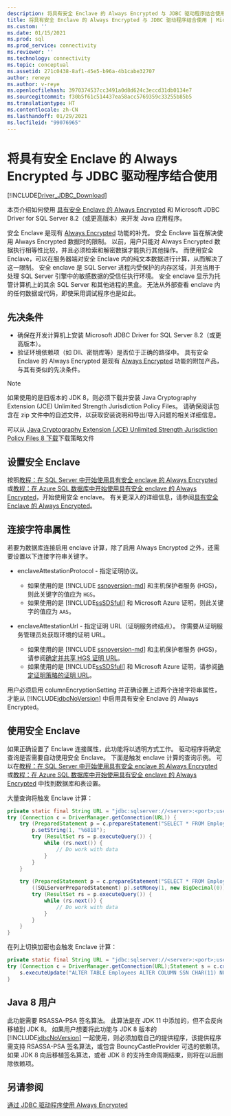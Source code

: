 ```yaml
---
description: 将具有安全 Enclave 的 Always Encrypted 与 JDBC 驱动程序结合使用
title: 将具有安全 Enclave 的 Always Encrypted 与 JDBC 驱动程序结合使用 | Microsoft Docs
ms.custom: ''
ms.date: 01/15/2021
ms.prod: sql
ms.prod_service: connectivity
ms.reviewer: ''
ms.technology: connectivity
ms.topic: conceptual
ms.assetid: 271c0438-8af1-45e5-b96a-4b1cabe32707
author: reneye
ms.author: v-reye
ms.openlocfilehash: 3970374537cc3491a0d8d624c3eccd31db0134e7
ms.sourcegitcommit: f30b5f61c514437ea58acc5769359c33255b85b5
ms.translationtype: HT
ms.contentlocale: zh-CN
ms.lasthandoff: 01/29/2021
ms.locfileid: "99076965"
---
```

# <a name="using-always-encrypted-with-secure-enclaves-with-the-jdbc-driver"></a>将具有安全 Enclave 的 Always Encrypted 与 JDBC 驱动程序结合使用
[!INCLUDE[Driver_JDBC_Download](../../includes/driver_jdbc_download.md)]

本页介绍如何使用 [具有安全 Enclave 的 Always Encrypted](../../relational-databases/security/encryption/always-encrypted-enclaves.md) 和 Microsoft JDBC Driver for SQL Server 8.2（或更高版本）来开发 Java 应用程序。

安全 Enclave 是现有 [Always Encrypted](../../relational-databases/security/encryption/always-encrypted-database-engine.md) 功能的补充。 安全 Enclave 旨在解决使用 Always Encrypted 数据时的限制。 以前，用户只能对 Always Encrypted 数据执行相等性比较，并且必须检索和解密数据才能执行其他操作。 而使用安全 Enclave，可以在服务器端对安全 Enclave 内的纯文本数据进行计算，从而解决了这一限制。 安全 enclave 是 SQL Server 进程内受保护的内存区域，并充当用于处理 SQL Server 引擎中的敏感数据的受信任执行环境。 安全 enclave 显示为托管计算机上的其余 SQL Server 和其他进程的黑盒。 无法从外部查看 enclave 内的任何数据或代码，即使采用调试程序也是如此。

## <a name="prerequisites"></a>先决条件
- 确保在开发计算机上安装 Microsoft JDBC Driver for SQL Server 8.2（或更高版本）。
- 验证环境依赖项（如 Dll、密钥库等）是否位于正确的路径中。 具有安全 Enclave 的 Always Encrypted 是现有 [Always Encrypted](../../connect/jdbc/using-always-encrypted-with-the-jdbc-driver.md) 功能的附加产品，与其有类似的先决条件。

> [!Note]
> 如果使用的是旧版本的 JDK 8，则必须下载并安装 Java Cryptography Extension (JCE) Unlimited Strength Jurisdiction Policy Files。 请确保阅读包含在 zip 文件中的自述文件，以获取安装说明和导出/导入问题的相关详细信息。  
>
> 可以从 [Java Cryptography Extension (JCE) Unlimited Strength Jurisdiction Policy Files 8 下载](https://www.oracle.com/technetwork/java/javase/downloads/jce8-download-2133166.html)下载策略文件

## <a name="setting-up-secure-enclaves"></a>设置安全 Enclave
按照[教程：在 SQL Server 中开始使用具有安全 enclave 的 Always Encrypted](../../relational-databases/security/tutorial-getting-started-with-always-encrypted-enclaves.md) 或[教程：在 Azure SQL 数据库中开始使用具有安全 enclave 的 Always Encrypted](/azure/azure-sql/database/always-encrypted-enclaves-getting-started)，开始使用安全 enclave。 有关更深入的详细信息，请参阅[具有安全 Enclave 的 Always Encrypted](../../relational-databases/security/encryption/always-encrypted-enclaves.md)。

## <a name="connection-string-properties"></a>连接字符串属性

若要为数据库连接启用 enclave 计算，除了启用 Always Encrypted 之外，还需要设置以下连接字符串关键字。

- enclaveAttestationProtocol - 指定证明协议。 
  - 如果使用的是 [!INCLUDE [ssnoversion-md](../../includes/ssnoversion-md.md)] 和主机保护者服务 (HGS)，则此关键字的值应为 `HGS`。
  - 如果使用的是 [!INCLUDE[ssSDSfull](../../includes/sssdsfull-md.md)] 和 Microsoft Azure 证明，则此关键字的值应为 `AAS`。

- enclaveAttestationUrl - 指定证明 URL（证明服务终结点）。 你需要从证明服务管理员处获取环境的证明 URL。
  - 如果使用的是 [!INCLUDE [ssnoversion-md](../../includes/ssnoversion-md.md)] 和主机保护者服务 (HGS)，请参阅[确定并共享 HGS 证明 URL](../../relational-databases/security/encryption/always-encrypted-enclaves-host-guardian-service-deploy.md#step-6-determine-and-share-the-hgs-attestation-url)。
  - 如果使用的是 [!INCLUDE[ssSDSfull](../../includes/sssdsfull-md.md)] 和 Microsoft Azure 证明，请参阅[确定证明策略的证明 URL](/sql/relational-databases/security/encryption/always-encrypted-enclaves?view=sql-server-ver15#secure-enclave-attestation)。

用户必须启用 columnEncryptionSetting 并正确设置上述两个连接字符串属性，才能从 [!INCLUDE[jdbcNoVersion](../../includes/jdbcnoversion_md.md)] 中启用具有安全 Enclave 的 Always Encrypted。

## <a name="working-with-secure-enclaves"></a>使用安全 Enclave
如果正确设置了 Enclave 连接属性，此功能将以透明方式工作。 驱动程序将确定查询是否需要自动使用安全 Enclave。 下面是触发 enclave 计算的查询示例。 可以在[教程：在 SQL Server 中开始使用具有安全 enclave 的 Always Encrypted](../../relational-databases/security/tutorial-getting-started-with-always-encrypted-enclaves.md) 或[教程：在 Azure SQL 数据库中开始使用具有安全 enclave 的 Always Encrypted](/azure/azure-sql/database/always-encrypted-enclaves-getting-started) 中找到数据库和表设置。


大量查询将触发 Enclave 计算：
```java
private static final String URL = "jdbc:sqlserver://<server>:<port>;user=<username>;password=<password>;databaseName=ContosoHR;columnEncryptionSetting=enabled;enclaveAttestationUrl=<attestation-url>;enclaveAttestationProtocol=<attestation-protocol>;";
try (Connection c = DriverManager.getConnection(URL)) {
    try (PreparedStatement p = c.prepareStatement("SELECT * FROM Employees WHERE SSN LIKE ?")) {
        p.setString(1, "%6818");
        try (ResultSet rs = p.executeQuery()) {
            while (rs.next()) {
                // Do work with data
            }
        }
    }
    
    try (PreparedStatement p = c.prepareStatement("SELECT * FROM Employees WHERE SALARY > ?")) {
        ((SQLServerPreparedStatement) p).setMoney(1, new BigDecimal(0));
        try (ResultSet rs = p.executeQuery()) {
            while (rs.next()) {
                // Do work with data
            }
        }
    }
}
```

在列上切换加密也会触发 Enclave 计算：
```java
private static final String URL = "jdbc:sqlserver://<server>:<port>;user=<username>;password=<password>;databaseName=ContosoHR;columnEncryptionSetting=enabled;enclaveAttestationUrl=<attestation-url>;enclaveAttestationProtocol=<attestation-protocol>;";
try (Connection c = DriverManager.getConnection(URL);Statement s = c.createStatement()) {
    s.executeUpdate("ALTER TABLE Employees ALTER COLUMN SSN CHAR(11) NULL WITH (ONLINE = ON)");
}
```

## <a name="java-8-users"></a>Java 8 用户
此功能需要 RSASSA-PSA 签名算法。 此算法是在 JDK 11 中添加的，但不会反向移植到 JDK 8。 如果用户想要将此功能与 JDK 8 版本的 [!INCLUDE[jdbcNoVersion](../../includes/jdbcnoversion_md.md)] 一起使用，则必须加载自己的提供程序，该提供程序需支持 RSASSA-PSA 签名算法，或包含 BouncyCastleProvider 可选的依赖项。 如果 JDK 8 向后移植签名算法，或者 JDK 8 的支持生命周期结束，则将在以后删除依赖项。

## <a name="see-also"></a>另请参阅
[通过 JDBC 驱动程序使用 Always Encrypted](../../connect/jdbc/using-always-encrypted-with-the-jdbc-driver.md)  
